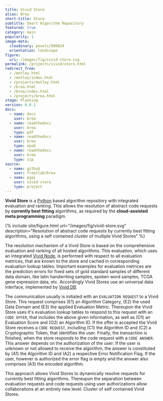 ```yaml
---
title: Vivid Store
alias: Brea
short-title: Store
subtitle: Smart Algorithm Repository
featured: true
category: main
popularity: 1
image-meta:
  cloudinary: pexels/990824
  orientation: landscape
figure:
  uri: /images/fig/vivid-store.svg
permalink: /projects/vivid/store.html
redirect_from:
  - /motley.html
  - /motley/index.html
  - /projects/motley.html
  - /brea.html
  - /brea/index.html
  - /projects/brea.html
stage: Planning
version: 0.0.1
docs:
  - name: docs
    user: brea
  - name: readthedocs
    user: brea
    type: pdf
  - name: readthedocs
    user: brea
    type: epub
  - name: readthedocs
    user: brea
    type: zip
source:
  - name: github
    user: frootlab/brea
  - name: pypi
    user: vivid-store
    type: project
---
```


**Vivid Store** is a [Python](https://www.python.org/) based algorithm
repository with integrated evaluation and ranking. This allows the resolution of
abstract code requests by **currently best fitting** algorithms, as required by
the **cloud-assisted meta programming** paradigm.

{% include site/figure.html url="/images/fig/vivid-store.svg"
  description="Resolution of abstract code requests by currently best fitting
  algorithms, using a self contained cluster of multiple Vivid Stores" %}

The resolution mechanism of a Vivid Store is based on the comprehensive
evaluation and ranking of all hosted algorithms. This evaluation, which uses an
integrated [Vivid Node](/projects/rian.html), is performed with respect to all
evaluation metrices, that are known to the store and cached in corresponding
evaluation lookup tables. Important examples for evaluation metrices are the
prediction errors for fixed sets of gold standard samples of different data
domain, like latin handwriting samples, spoken word samples, TCGA gene
expression data, etc. Accordingly Vivid Stores use an universal data interface,
implemented by [Vivid DB](/projects/deet.html).

The communication usually is initiated with an `EVALUATION REQUEST` to a Vivid
Store. This request comprises (E1) an Algorithm Category, (E2) the used Data
Domain and (E3) the applied Evaluation Metric. Thereupon the Vivid Store uses
it's evaluation lookup tables to respond to this request with an `CODE OFFER`,
that includes the above given information, as well as (O1) an Evaluation Score
and (O2) an Algorithm ID. If the offer is accepted the Vivid Store receives a
`CODE REQUEST`, including (C1) the Algorithm ID and (C2) a Cryptographic Token,
that identifies the user. Finally, the transaction is finished, when the store
responds to the code request with a `CODE ANSWER`. This answer depends on the
authorization of the user: If the user is unknown or not allowed to receive the
algorithm, the answer is constituted by (A1) the Algorithm ID and (A2) a
respective Error Notification Flag. If the user, however is authorized the error
flag is empty and the answer also comprises (A3) the encoded algorithm.

This approach allows Vivid Stores to dynamically resolve requests for
currently best fitting algorithms. Thereupon the separation between evaluation
requests and code requests using user authorizations allow collaborations at
an entirely new level: Cluster of self contained Vivid Stores.
